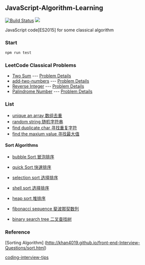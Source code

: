 ## JavaScript-Algorithm-Learning

[![Build Status](https://travis-ci.org/JackPu/JavaScript-Algorithm-Learning.svg?branch=master)](https://travis-ci.org/JackPu/JavaScript-Algorithm-Learning)
<img src="https://codecov.io/gh/JackPu/JavaScript-Algorithm-Learning/graph/badge.svg" />

JavaScript code[ES2015] for some classical algorithm

### Start

``` bash
npm run test
```

### LeetCode Classical Problems

+ [Two Sum](./src/leetcode/two-sum.js)   --- [Problem Details](https://leetcode.com/problems/two-sum/description/) 
+ [add-two-numbers](./src/leetcode/add-two-numbers.js) --- [Problem Details](https://leetcode.com/problems/add-two-numbers/description/)
+ [Reverse Integer](./src/leetcode/reverse-integer.js) --- [Problem Details](https://leetcode.com/problems/reverse-integer/description/)
+ [Palindrome Number](./src/leetcode/palindrome-number.js) --- [Problem Details](https://leetcode.com/problems/palindrome-number/description/)


### List

+ [unique an array 数组去重](./src/unique.js)
+ [random string 随机字符串](./src/random-string.js)
+ [find duplicate char 寻找重复字符](./src/find-the-max-duplicate-chat.js)
+ [find the maxium value 寻找最大值](./src/find-max.js)

#### Sort Algorithms

+ [bubble Sort 冒泡排序](./src/bubble-sort.js)
+ [quick Sort 快速排序](./src/quick-sort.js)
+ [selection sort 选择排序](./src/selection-sort.js)
+ [shell sort 选择排序](./src/shell-sort.js)
+ [heap sort 堆排序](./src/heap-sort.js)

+ [fibonacci sequence 斐波那契数列](./src/fibonacci-sequence-canvas.js)
+ [binary search tree 二叉查找树](./src/binary-search-tree.js)

### Reference

[Sorting Algorithm] (http://khan4019.github.io/front-end-Interview-Questions/sort.html)

[coding-interview-tips](https://www.interviewcake.com/article/javascript/coding-interview-tips)
